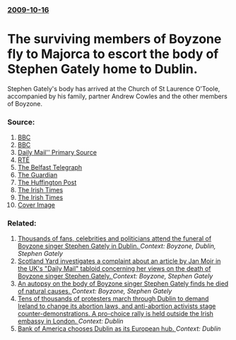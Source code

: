 ### [2009-10-16](/news/2009/10/16/index.md)

#  The surviving members of Boyzone fly to Majorca to escort the body of Stephen Gately home to Dublin. 

Stephen Gately&#39;s body has arrived at the Church of St Laurence O&#39;Toole, accompanied by his family, partner Andrew Cowles and the other members of Boyzone.


### Source:

1. [BBC](http://news.bbc.co.uk/2/hi/entertainment/8310124.stm)
2. [BBC](http://news.bbc.co.uk/2/hi/uk_news/8311499.stm)
3. [Daily Mail'' Primary Source](http://www.dailymail.co.uk/femail/article-1220756/A-strange-lonely-troubling-death--.html)
4. [RTÉ](http://www.rte.ie/news/2009/1016/gatelys.html)
5. [The Belfast Telegraph](http://www.belfasttelegraph.co.uk/breaking-news/ireland/bandmates-to-escort-gatelys-body-home-to-dublin-14534123.html)
6. [The Guardian](http://www.guardian.co.uk/media/2009/oct/16/stephen-gately-jan-moir-complaints)
7. [The Huffington Post](http://www.huffingtonpost.com/2009/10/16/jan-moir-column-on-stephe_n_323964.html)
8. [The Irish Times](http://www.irishtimes.com/newspaper/breaking/2009/1016/breaking3.htm)
9. [The Irish Times](http://www.irishtimes.com/newspaper/breaking/2009/1016/breaking78.htm)
9. [Cover Image](https://img.rasset.ie/0002aa3c-1600.jpg)

### Related:

1. [ Thousands of fans, celebrities and politicians attend the funeral of Boyzone singer Stephen Gately in Dublin. ](/news/2009/10/17/thousands-of-fans-celebrities-and-politicians-attend-the-funeral-of-boyzone-singer-stephen-gately-in-dublin.md) _Context: Boyzone, Dublin, Stephen Gately_
2. [ Scotland Yard investigates a complaint about an article by Jan Moir in the UK's "Daily Mail" tabloid concerning her views on the death of Boyzone singer Stephen Gately. ](/news/2009/10/18/scotland-yard-investigates-a-complaint-about-an-article-by-jan-moir-in-the-uk-s-daily-mail-tabloid-concerning-her-views-on-the-death-of-b.md) _Context: Boyzone, Stephen Gately_
3. [ An autopsy on the body of Boyzone singer Stephen Gately finds he died of natural causes. ](/news/2009/10/13/an-autopsy-on-the-body-of-boyzone-singer-stephen-gately-finds-he-died-of-natural-causes.md) _Context: Boyzone, Stephen Gately_
4. [Tens of thousands of protesters march through Dublin to demand Ireland to change its abortion laws, and anti-abortion activists stage counter-demonstrations. A pro-choice rally is held outside the Irish embassy in London. ](/news/2017/09/30/tens-of-thousands-of-protesters-march-through-dublin-to-demand-ireland-to-change-its-abortion-laws-and-anti-abortion-activists-stage-counte.md) _Context: Dublin_
5. [Bank of America chooses Dublin as its European hub. ](/news/2017/07/22/bank-of-america-chooses-dublin-as-its-european-hub.md) _Context: Dublin_
